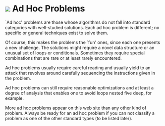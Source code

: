 # ![][1] Ad Hoc Problems

`Ad hoc' problems are those whose algorithms do not fall into standard categories with well-studied solutions. Each ad hoc problem is different; no specific or general techniques exist to solve them.

Of course, this makes the problems the `fun' ones, since each one presents a new challenge. The solutions might require a novel data structure or an unusual set of loops or conditionals. Sometimes they require special combinations that are rare or at least rarely encountered.

Ad hoc problems usually require careful reading and usually yield to an attack that revolves around carefully sequencing the instructions given in the problem.

Ad hoc problems can still require reasonable optimizations and at least a degree of analysis that enables one to avoid loops nested five deep, for example.

More ad hoc problems appear on this web site than any other kind of problem. Always be ready for an ad hoc problem if you can not classify a problem as one of the other standard types (to be listed later).

[1]: http://train.usaco.org/usaco/cowhead2.gif